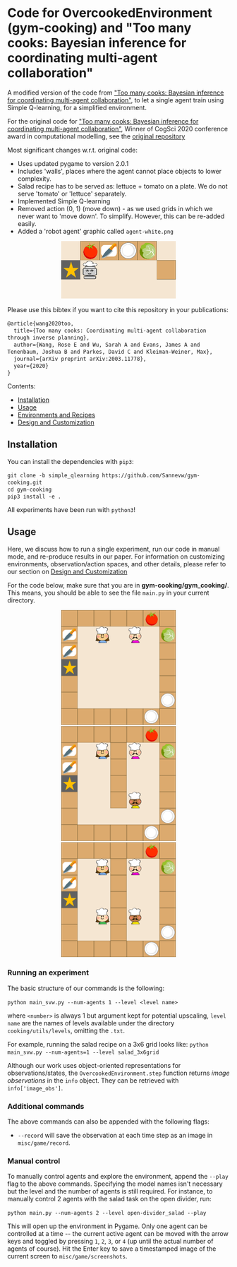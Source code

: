 # Code for OvercookedEnvironment (gym-cooking) and "Too many cooks: Bayesian inference for coordinating multi-agent collaboration"

A modified version of the code from ["Too many cooks: Bayesian inference for coordinating multi-agent collaboration"](https://arxiv.org/pdf/2003.11778.pdf), to let a single agent train using Simple Q-learning, for a simplified environment.

For the original code for ["Too many cooks: Bayesian inference for coordinating multi-agent collaboration"](https://arxiv.org/pdf/2003.11778.pdf), Winner of CogSci 2020 conference award in computational modelling, see the [original repository](https://github.com/rosewang2008/gym-cooking)

Most significant changes w.r.t. original code:
- Uses updated pygame to version 2.0.1
- Includes 'walls', places where the agent cannot place objects to lower complexity.
- Salad recipe has to be served as: lettuce + tomato on a plate. We do not serve 'tomato' or 'lettuce' separately.
- Implemented Simple Q-learning
- Removed action (0, 1) (move down) - as we used grids in which we never want to 'move down'. To simplify. However, this can be re-added easily.
- Added a 'robot agent' graphic called `agent-white.png`

<p align="center">
    <img src="images/salad_robot.gif" width=260></img>
</p>

Please use this bibtex if you want to cite this repository in your publications:
```
@article{wang2020too,
  title={Too many cooks: Coordinating multi-agent collaboration through inverse planning},
  author={Wang, Rose E and Wu, Sarah A and Evans, James A and Tenenbaum, Joshua B and Parkes, David C and Kleiman-Weiner, Max},
  journal={arXiv preprint arXiv:2003.11778},
  year={2020}
}
```
Contents:
- [Installation](#installation)
- [Usage](#usage)
- [Environments and Recipes](docs/environments.md)
- [Design and Customization](docs/design.md)

## Installation

You can install the dependencies with `pip3`:
```
git clone -b simple_qlearning https://github.com/Sannevw/gym-cooking.git
cd gym-cooking
pip3 install -e .
```

All experiments have been run with `python3`! 

## Usage 

Here, we discuss how to run a single experiment, run our code in manual mode, and re-produce results in our paper. For information on customizing environments, observation/action spaces, and other details, please refer to our section on [Design and Customization](docs/design.md)

For the code below, make sure that you are in **gym-cooking/gym_cooking/**. This means, you should be able to see the file `main.py` in your current directory.

<p align="center">
    <img src="images/2_open.png" width=260></img>
    <img src="images/3_partial.png" width=260></img>
    <img src="images/4_full.png" width=260></img>
</p>

### Running an experiment 

The basic structure of our commands is the following:

`python main_svw.py --num-agents 1 --level <level name>`

where `<number>` is always 1 but argument kept for potential upscaling, `level name` are the names of levels available under the directory `cooking/utils/levels`, omitting the `.txt`.

For example, running the salad recipe on a 3x6 grid looks like:
`python main_svw.py --num-agents=1 --level salad_3x6grid`

Although our work uses object-oriented representations for observations/states, the `OvercookedEnvironment.step` function returns *image observations* in the `info` object. They can be retrieved with `info['image_obs']`.  

### Additional commands

The above commands can also be appended with the following flags:
* `--record` will save the observation at each time step as an image in `misc/game/record`.

### Manual control

To manually control agents and explore the environment, append the `--play` flag to the above commands. Specifying the model names isn't necessary but the level and the number of agents is still required. For instance, to manually control 2 agents with the salad task on the open divider, run:

`python main.py --num-agents 2 --level open-divider_salad --play`

This will open up the environment in Pygame. Only one agent can be controlled at a time -- the current active agent can be moved with the arrow keys and toggled by pressing `1`, `2`, `3`, or `4` (up until the actual number of agents of course). Hit the Enter key to save a timestamped image of the current screen to `misc/game/screenshots`.

